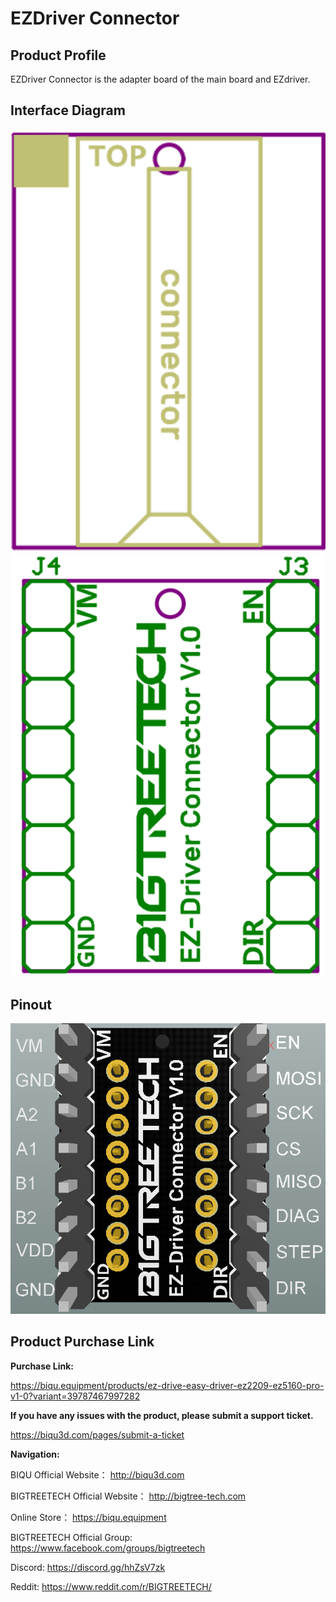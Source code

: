 # EZDriver Connector

## **Product Profile**

EZDriver Connector is the adapter board of the main board and EZdriver.

## **Interface Diagram**

<img src=img/EZDriver_Connector/EZDriver_Connector_Interface1.png width="600"/>

<img src=img/EZDriver_Connector/EZDriver_Connector_Interface.png width="600"/>

## **Pinout**

<img src=img/EZDriver_Connector/EZDriver_Connector_Pin.png width="600"/>



## Product Purchase Link

**Purchase Link:**

https://biqu.equipment/products/ez-drive-easy-driver-ez2209-ez5160-pro-v1-0?variant=39787467997282



**If you have any issues with the product, please submit a support ticket.**

https://biqu3d.com/pages/submit-a-ticket



**Navigation:**

BIQU Official Website：                            				http://biqu3d.com

BIGTREETECH Official Website：            				 http://bigtree-tech.com

Online Store：                                           				 https://biqu.equipment

BIGTREETECH Official Group: 								  https://www.facebook.com/groups/bigtreetech

Discord: 																	   https://discord.gg/hhZsV7zk

Reddit:																		  https://www.reddit.com/r/BIGTREETECH/
